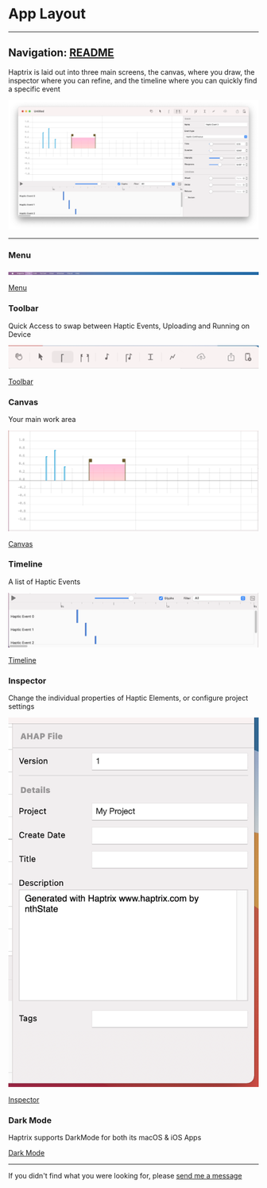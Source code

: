 # App Layout


---
Navigation: [README](README.md)
---



Haptrix is laid out into three main screens, the canvas, where you draw, the inspector where you can refine, and the timeline where you can quickly find a specific event


![Image](media/images/layout.png)


---


### Menu



![section.imageTooltip](media/images/menu.png)

[Menu](Menu.md)


### Toolbar

Quick Access to swap between Haptic Events, Uploading and Running on Device

![section.imageTooltip](media/images/toolbar.png)

[Toolbar](Layout_Toolbar.md)


### Canvas

Your main work area

![section.imageTooltip](media/images/canvas.png)

[Canvas](Canvas.md)


### Timeline

A list of Haptic Events

![section.imageTooltip](media/images/timeline.png)

[Timeline](Layout_Timeline.md)


### Inspector

Change the individual properties of Haptic Elements, or configure project settings

![section.imageTooltip](media/images/inspectorMetaData.png)

[Inspector](Inspector.md)


### Dark Mode

Haptrix supports DarkMode for both its macOS & iOS Apps



[Dark Mode](DarkMode.md)





---

If you didn't find what you were looking for, please [send me a message](mailto:contact+help@haptrix.com)